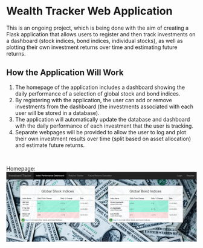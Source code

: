 # Wealth Tracker Web Application

This is an ongoing project, which is being done with the aim of creating a Flask application that allows users to register and then track investments on a dashboard (stock indices, bond indices, individual stocks), as well as plotting their own investment returns over time and estimating future returns. 

## How the Application Will Work
1. The homepage of the application includes a dashboard showing the daily performance of a selection of global stock and bond indices.
1. By registering with the application, the user can add or remove investments from the dashboard (the investments associated with each user will be stored in a database).
1. The application will automatically update the database and dashboard with the daily performance of each investment that the user is tracking.
1. Separate webpages will be provided to allow the user to log and plot their own investment results over time (split based on asset allocation) and estimate future returns.
<br>

Homepage:
<img src="/readme_images/homepage.png">


